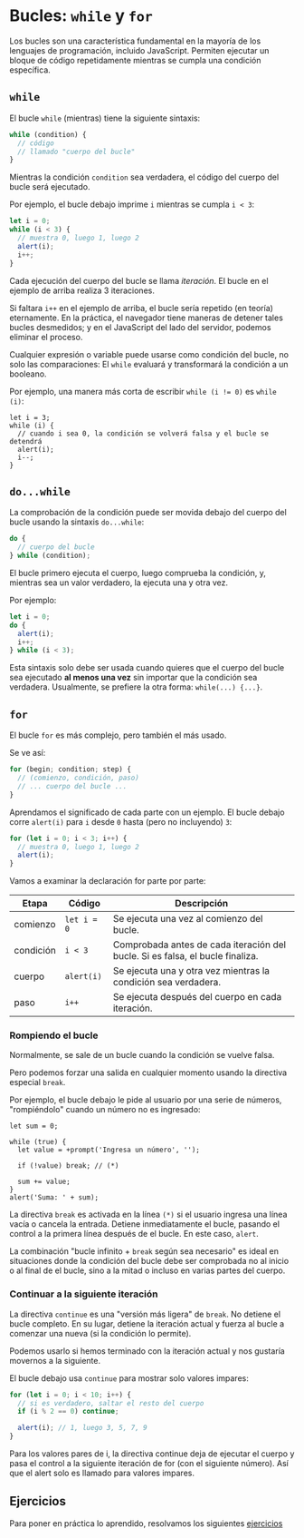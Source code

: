 # Bucles: `while` y `for`

Los bucles son una característica fundamental en la mayoría de los lenguajes de programación, incluido JavaScript. Permiten ejecutar un bloque de código repetidamente mientras se cumpla una condición específica.

## `while`

El bucle `while` (mientras) tiene la siguiente sintaxis:

```js
while (condition) {
  // código
  // llamado "cuerpo del bucle"
}
```

Mientras la condición `condition` sea verdadera, el código del cuerpo del bucle será ejecutado.

Por ejemplo, el bucle debajo imprime `i` mientras se cumpla `i < 3`:

```js
let i = 0;
while (i < 3) {
  // muestra 0, luego 1, luego 2
  alert(i);
  i++;
}
```

Cada ejecución del cuerpo del bucle se llama _iteración_. El bucle en el ejemplo de arriba realiza 3 iteraciones.

Si faltara `i++` en el ejemplo de arriba, el bucle sería repetido (en teoría) eternamente. En la práctica, el navegador tiene maneras de detener tales bucles desmedidos; y en el JavaScript del lado del servidor, podemos eliminar el proceso.

Cualquier expresión o variable puede usarse como condición del bucle, no solo las comparaciones: El `while` evaluará y transformará la condición a un booleano.

Por ejemplo, una manera más corta de escribir `while (i != 0)` es `while (i)`:

```js{2}
let i = 3;
while (i) {
  // cuando i sea 0, la condición se volverá falsa y el bucle se detendrá
  alert(i);
  i--;
}
```

## `do...while`

La comprobación de la condición puede ser movida debajo del cuerpo del bucle usando la sintaxis `do...while`:

```js
do {
  // cuerpo del bucle
} while (condition);
```

El bucle primero ejecuta el cuerpo, luego comprueba la condición, y, mientras sea un valor verdadero, la ejecuta una y otra vez.

Por ejemplo:

```js
let i = 0;
do {
  alert(i);
  i++;
} while (i < 3);
```

Esta sintaxis solo debe ser usada cuando quieres que el cuerpo del bucle sea ejecutado **al menos una vez** sin importar que la condición sea verdadera. Usualmente, se prefiere la otra forma: `while(...) {...}`.

## `for`

El bucle `for` es más complejo, pero también el más usado.

Se ve así:

```js
for (begin; condition; step) {
  // (comienzo, condición, paso)
  // ... cuerpo del bucle ...
}
```

Aprendamos el significado de cada parte con un ejemplo. El bucle debajo corre `alert(i)` para `i` desde `0` hasta (pero no incluyendo) `3`:

```js
for (let i = 0; i < 3; i++) {
  // muestra 0, luego 1, luego 2
  alert(i);
}
```

Vamos a examinar la declaración for parte por parte:

| Etapa     | Código      | Descripción                                                                   |
| --------- | ----------- | ----------------------------------------------------------------------------- |
| comienzo  | `let i = 0` | Se ejecuta una vez al comienzo del bucle.                                     |
| condición | `i < 3`     | Comprobada antes de cada iteración del bucle. Si es falsa, el bucle finaliza. |
| cuerpo    | `alert(i)`  | Se ejecuta una y otra vez mientras la condición sea verdadera.                |
| paso      | `i++`       | Se ejecuta después del cuerpo en cada iteración.                              |

### Rompiendo el bucle

Normalmente, se sale de un bucle cuando la condición se vuelve falsa.

Pero podemos forzar una salida en cualquier momento usando la directiva especial `break`.

Por ejemplo, el bucle debajo le pide al usuario por una serie de números, "rompiéndolo" cuando un número no es ingresado:

```js{6}
let sum = 0;

while (true) {
  let value = +prompt('Ingresa un número', '');

  if (!value) break; // (*)

  sum += value;
}
alert('Suma: ' + sum);
```

La directiva `break` es activada en la línea `(*)` si el usuario ingresa una línea vacía o cancela la entrada. Detiene inmediatamente el bucle, pasando el control a la primera línea después de el bucle. En este caso, `alert`.

La combinación "bucle infinito + `break` según sea necesario" es ideal en situaciones donde la condición del bucle debe ser comprobada no al inicio o al final de el bucle, sino a la mitad o incluso en varias partes del cuerpo.

### Continuar a la siguiente iteración

La directiva `continue` es una "versión más ligera" de `break`. No detiene el bucle completo. En su lugar, detiene la iteración actual y fuerza al bucle a comenzar una nueva (si la condición lo permite).

Podemos usarlo si hemos terminado con la iteración actual y nos gustaría movernos a la siguiente.

El bucle debajo usa `continue` para mostrar solo valores impares:

```js
for (let i = 0; i < 10; i++) {
  // si es verdadero, saltar el resto del cuerpo
  if (i % 2 == 0) continue;

  alert(i); // 1, luego 3, 5, 7, 9
}
```

Para los valores pares de i, la directiva continue deja de ejecutar el cuerpo y pasa el control a la siguiente iteración de for (con el siguiente número). Así que el alert solo es llamado para valores impares.

## Ejercicios

Para poner en práctica lo aprendido, resolvamos los siguientes [ejercicios](/exercises/loops.md)
